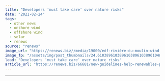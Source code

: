 ```yaml
---
title: "Developers ‘must take care’ over nature risks"
date: "2021-02-24"
tags: 
  - other news
  - onshore wind
  - offshore wind
  - solar
  - renews
source: "renews"
image_url: "https://renews.biz//media/19000/edf-rivière-du-moulin-wind-farm-in-canada-credit-senvion.jpg?mode=crop&width=770&heightratio=0.6103896103896103896103896104&slimmage=true"
image_fp: "/assets/img/post_thumbnails/24.6103896103896103896103896104&slimmage=true"
lead: "Developers ‘must take care’ over nature risks"
article_url: "https://renews.biz/66681/new-guidelines-help-renewables-projects-reduce-biodiversity-impacts/"
---
```


---
